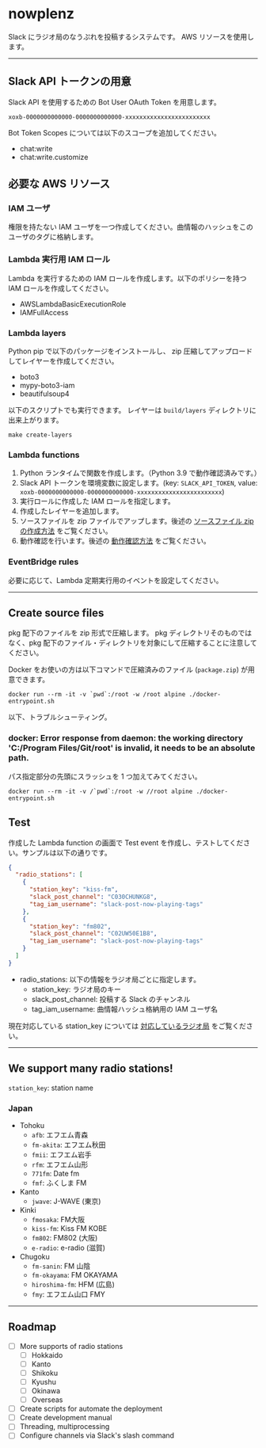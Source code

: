 # nowplenz

Slack にラジオ局のなうぷれを投稿するシステムです。 AWS リソースを使用します。

---

## Slack API トークンの用意

Slack API を使用するための Bot User OAuth Token を用意します。

`xoxb-0000000000000-0000000000000-xxxxxxxxxxxxxxxxxxxxxxxx`

Bot Token Scopes については以下のスコープを追加してください。

- chat:write
- chat:write.customize

## 必要な AWS リソース

### IAM ユーザ

権限を持たない IAM ユーザを一つ作成してください。曲情報のハッシュをこのユーザのタグに格納します。

### Lambda 実行用 IAM ロール

Lambda を実行するための IAM ロールを作成します。以下のポリシーを持つ IAM ロールを作成してください。

- AWSLambdaBasicExecutionRole
- IAMFullAccess

### Lambda layers

Python pip で以下のパッケージをインストールし、 zip 圧縮してアップロードしてレイヤーを作成してください。

- boto3
- mypy-boto3-iam
- beautifulsoup4

以下のスクリプトでも実行できます。
レイヤーは `build/layers` ディレクトリに出来上がります。

```shell
make create-layers
```

### Lambda functions

1. Python ランタイムで関数を作成します。（Python 3.9 で動作確認済みです。）
2. Slack API トークンを環境変数に設定します。(key: `SLACK_API_TOKEN`,
   value: `xoxb-0000000000000-0000000000000-xxxxxxxxxxxxxxxxxxxxxxxx`)
3. 実行ロールに作成した IAM ロールを指定します。
4. 作成したレイヤーを追加します。
5. ソースファイルを zip ファイルでアップします。後述の [ソースファイル zip の作成方法](#create-source-files) をご覧ください。
6. 動作確認を行います。後述の [動作確認方法](#test) をご覧ください。

### EventBridge rules

必要に応じて、Lambda 定期実行用のイベントを設定してください。

---

## Create source files

pkg 配下のファイルを zip 形式で圧縮します。 pkg ディレクトリそのものではなく、pkg 配下のファイル・ディレクトリを対象にして圧縮することに注意してください。

Docker をお使いの方は以下コマンドで圧縮済みのファイル (`package.zip`) が用意できます。

```shell
docker run --rm -it -v `pwd`:/root -w /root alpine ./docker-entrypoint.sh
```

以下、トラブルシューティング。

### docker: Error response from daemon: the working directory 'C:/Program Files/Git/root' is invalid, it needs to be an absolute path.

パス指定部分の先頭にスラッシュを 1 つ加えてみてください。

```shell
docker run --rm -it -v /`pwd`:/root -w //root alpine ./docker-entrypoint.sh
```

## Test

作成した Lambda function の画面で Test event を作成し、テストしてください。サンプルは以下の通りです。

```json
{
  "radio_stations": [
    {
      "station_key": "kiss-fm",
      "slack_post_channel": "C030CHUNKG8",
      "tag_iam_username": "slack-post-now-playing-tags"
    },
    {
      "station_key": "fm802",
      "slack_post_channel": "C02UW50E1B8",
      "tag_iam_username": "slack-post-now-playing-tags"
    }
  ]
}
```

- radio_stations: 以下の情報をラジオ局ごとに指定します。
  - station_key: ラジオ局のキー
  - slack_post_channel: 投稿する Slack のチャンネル
  - tag_iam_username: 曲情報ハッシュ格納用の IAM ユーザ名

現在対応している station_key については [対応しているラジオ局](#we-support-many-radio-stations-) をご覧ください。

---

## We support many radio stations!

`station_key`: station name

### Japan

- Tohoku
  - `afb`: エフエム青森
  - `fm-akita`: エフエム秋田
  - `fmii`: エフエム岩手
  - `rfm`: エフエム山形
  - `771fm`: Date fm
  - `fmf`: ふくしま FM
- Kanto
  - `jwave`: J-WAVE (東京)
- Kinki
  - `fmosaka`: FM大阪
  - `kiss-fm`: Kiss FM KOBE
  - `fm802`: FM802 (大阪)
  - `e-radio`: e-radio (滋賀)
- Chugoku
  - `fm-sanin`: FM 山陰
  - `fm-okayama`: FM OKAYAMA
  - `hiroshima-fm`: HFM (広島)
  - `fmy`: エフエム山口 FMY

---

## Roadmap

- [ ] More supports of radio stations
  - [ ] Hokkaido
  - [ ] Kanto
  - [ ] Shikoku
  - [ ] Kyushu
  - [ ] Okinawa
  - [ ] Overseas
- [ ] Create scripts for automate the deployment
- [ ] Create development manual
- [ ] Threading, multiprocessing
- [ ] Configure channels via Slack's slash command
